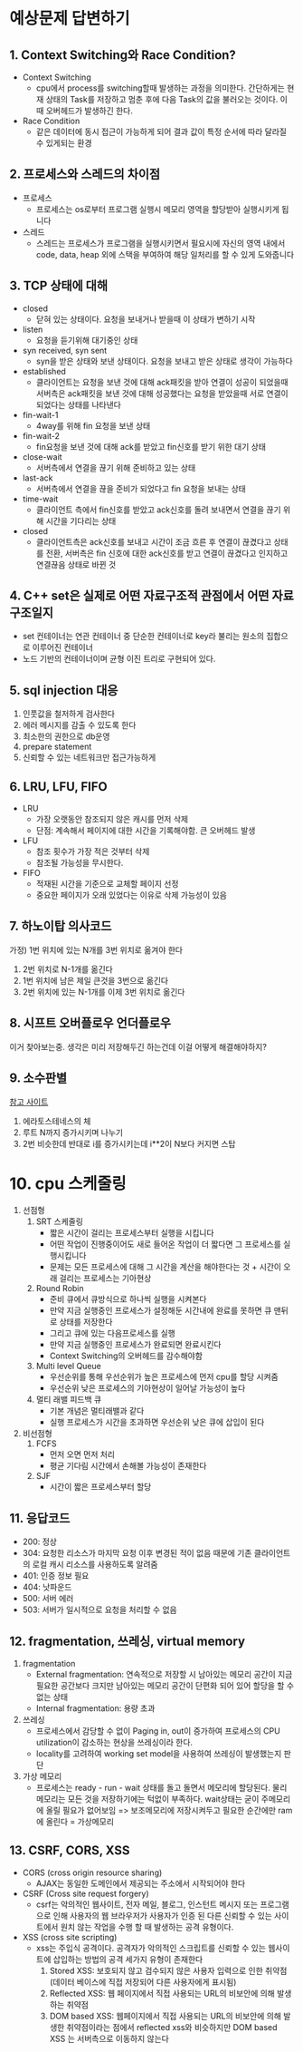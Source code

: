 # 예상문제 답변하기

## 1. Context Switching와 Race Condition?

- Context Switching
  - cpu에서 process를 switching할때 발생하는 과정을 의미한다. 간단하게는 현재 상태의 Task를 저장하고 멈춘 후에 다음 Task의 값을 불러오는 것이다. 이때 오버헤드가 발생하긴 한다.
- Race Condition
  - 같은 데이터에 동시 접근이 가능하게 되어 결과 값이 특정 순서에 따라 달라질 수 있게되는 환경

## 2. 프로세스와 스레드의 차이점

- 프로세스
  - 프로세스는 os로부터 프로그램 실행시 메모리 영역을 할당받아 실행시키게 됩니다
- 스레드
  - 스레드는 프로세스가 프로그램을 실행시키면서 필요시에 자신의 영역 내에서 code, data, heap 외에 스택을 부여하여 해당 일처리를 할 수 있게 도와줍니다

## 3. TCP 상태에 대해

- closed
  - 닫혀 있는 상태이다. 요청을 보내거나 받을때 이 상태가 변하기 시작
- listen
  - 요청을 듣기위해 대기중인 상태
- syn received, syn sent
  - syn을 받은 상태와 보낸 상태이다. 요청을 보내고 받은 상태로 생각이 가능하다
- established
  - 클라이언트는 요청을 보낸 것에 대해 ack패킷을 받아 연결이 성공이 되었을때 서버측은 ack패킷을 보낸 것에 대해 성공했다는 요청을 받았을때 서로 연결이 되었다는 상태를 나타낸다
- fin-wait-1
  - 4way를 위해 fin 요청을 보낸 상태
- fin-wait-2
  - fin요청을 보낸 것에 대해 ack를 받았고 fin신호를 받기 위한 대기 상태
- close-wait
  - 서버측에서 연결을 끊기 위해 준비하고 있는 상태
- last-ack
  - 서버측에서 연결을 끊을 준비가 되었다고 fin 요청을 보내는 상태
- time-wait
  - 클라이언트 측에서 fin신호를 받았고 ack신호를 돌려 보내면서 연결을 끊기 위해 시간을 기다리는 상태
- closed
  - 클라이언트측은 ack신호를 보내고 시간이 조금 흐른 후 연결이 끊겼다고 상태를 전환, 서버측은 fin 신호에 대한 ack신호를 받고 연결이 끊겼다고 인지하고 연결끊음 상태로 바뀐 것

## 4. C++ set은 실제로 어떤 자료구조적 관점에서 어떤 자료구조일지

- set 컨테이너는 연관 컨테이너 중 단순한 컨테이너로 key라 불리는 원소의 집합으로 이루어진 컨테이너
- 노드 기반의 컨테이너이며 균형 이진 트리로 구현되어 있다.

## 5. sql injection 대응

1. 인풋값을 철저하게 검사한다
2. 에러 메시지를 감출 수 있도록 한다
3. 최소한의 권한으로 db운영
4. prepare statement
5. 신뢰할 수 있는 네트워크만 접근가능하게

## 6. LRU, LFU, FIFO

- LRU
  - 가장 오랫동안 참조되지 않은 캐시를 먼저 삭제
  - 단점: 계속해서 페이지에 대한 시간을 기록해야함. 큰 오버헤드 발생
- LFU
  - 참조 횟수가 가장 적은 것부터 삭제
  - 참조될 가능성을 무시한다.
- FIFO
  - 적재된 시간을 기준으로 교체할 페이지 선정
  - 중요한 페이지가 오래 있었다는 이유로 삭제 가능성이 있음

## 7. 하노이탑 의사코드

가정) 1번 위치에 있는 N개를 3번 위치로 옮겨야 한다

1. 2번 위치로 N-1개를 옮긴다
2. 1번 위치에 남은 제일 큰것을 3번으로 옮긴다
3. 2번 위치에 있는 N-1개를 이제 3번 위치로 옮긴다

## 8. 시프트 오버플로우 언더플로우

이거 찾아보는중. 생각은 미리 저장해두긴 하는건데 이걸 어떻게 해결해야하지?

## 9. 소수판별

[참고 사이트](https://teus.tistory.com/687)

1. 에라토스테네스의 체
2. 루트 N까지 증가시키며 나누기
3. 2번 비슷한데 반대로 i를 증가시키는데 i**2이 N보다 커지면 스탑

# 10. cpu 스케줄링

1. 선점형
   1. SRT 스케줄링
      - 짧은 시간이 걸리는 프로세스부터 실행을 시킵니다
      - 어떤 작업이 진행중이어도 새로 들어온 작업이 더 짧다면 그 프로세스를 실행시킵니다
      - 문제는 모든 프로세스에 대해 그 시간을 계산을 해야한다는 것 + 시간이 오래 걸리는 프로세스는 기아현상
   2. Round Robin
      - 준비 큐에서 큐방식으로 하나씩 실행을 시켜본다
      - 만약 지금 실행중인 프로세스가 설정해둔 시간내에 완료를 못하면 큐 맨뒤로 상태를 저장한다
      - 그리고 큐에 있는 다음프로세스를 실행
      - 만약 지금 실행중인 프로세스가 완료되면 완료시킨다
      - Context Switching의 오버헤드를 감수해야함
   3. Multi level Queue
      - 우선순위를 통해 우선순위가 높은 프로세스에 먼저 cpu를 할당 시켜줌
      - 우선순위 낮은 프로세스의 기아현상이 일어날 가능성이 높다
   4. 멀티 래밸 피드백 큐
      - 기본 개념은 멀티래밸과 같다
      - 실행 프로세스가 시간을 초과하면 우선순위 낮은 큐에 삽입이 된다
2. 비선점형
   1. FCFS
      - 먼저 오면 먼저 처리
      - 평균 기다림 시간에서 손해볼 가능성이 존재한다
   2. SJF
      - 시간이 짧은 프로세스부터 할당

## 11. 응답코드

- 200: 정상
- 304: 요청한 리소스가 마지막 요청 이후 변경된 적이 없음 때문에 기존 클라이언트의 로컬 캐시 리소스를 사용하도록 알려줌
- 401: 인증 정보 필요
- 404: 낫파운드
- 500: 서버 에러
- 503: 서버가 일시적으로 요청을 처리할 수 없음

## 12. fragmentation, 쓰레싱, virtual memory

1. fragmentation
   - External fragmentation: 연속적으로 저장할 시 남아있는 메모리 공간이 지금 필요한 공간보다 크지만 남아있는 메모리 공간이 단편화 되어 있어 할당을 할 수 없는 상태
   - Internal fragmentation: 용량 초과
2. 쓰레싱
   - 프로세스에서 감당할 수 없이 Paging in, out이 증가하여 프로세스의 CPU utilization이 감소하는 현상을 쓰레싱이라 한다.
   - locality를 고려하여 working set model을 사용하여 쓰레싱이 발생했는지 판단
3. 가상 메모리
   - 프로세스는 ready - run - wait 상태를 돌고 돌면서 메모리에 할당된다. 물리 메모리는 모든 것을 저장하기에는 턱없이 부족하다. wait상태는 굳이 주메모리에 올릴 필요가 없어보임 => 보조메모리에 저장시켜두고 필요한 순간에만 ram에 올린다 = 가상메모리

## 13. CSRF, CORS, XSS

- CORS (cross origin resource sharing)
  - AJAX는 동일한 도메인에서 제공되는 주소에서 시작되어야 한다
- CSRF (Cross site request forgery)
  - csrf는 악의적인 웹사이트, 전자 메일, 블로그, 인스턴트 메시지 또는 프로그램으로 인해 사용자의 웹 브라우저가 사용자가 인증 된 다른 신뢰할 수 있는 사이트에서 원치 않는 작업을 수행 할 때 발생하는 공격 유형이다.
- XSS (cross site scripting)
  - xss는 주입식 공격이다. 공격자가 악의적인 스크립트를 신뢰할 수 있는 웹사이트에 삽입하는 방법의 공격 세가지 유형이 존재한다
    1. Stored XSS: 보호되지 않고 검수되지 않은 사용자 입력으로 인한 취약점(데이터 베이스에 직접 저장되어 다른 사용자에게 표시됨)
    2. Reflected XSS: 웹 페이지에서 직접 사용되는 URL의 비보안에 의해 발생하는 취약점
    3. DOM based XSS: 웹페이지에서 직접 사용되는 URL의 비보안에 의해 발생한 취약점이라는 점에서 reflected xss와 비슷하지만 DOM based XSS 는 서버측으로 이동하지 않는다

